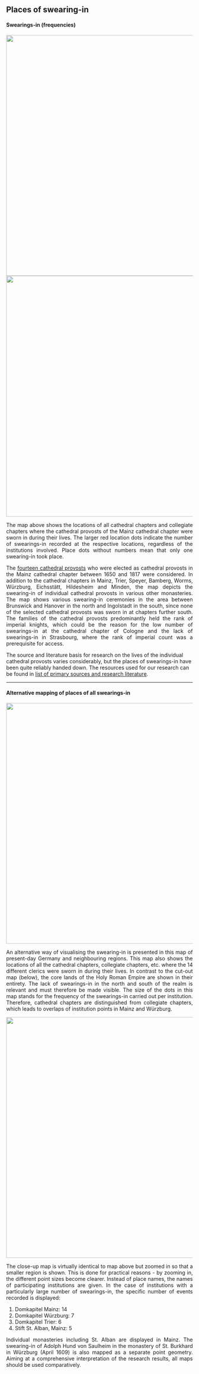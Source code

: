 <h2>Places of swearing-in</h2>

<h4>Swearings-in (frequencies)</h4>

<a href="https://github.com/ieg-dhr/DigiKAR_Projektseminar/tree/main/Static%20Maps%20PDFs/Häufigkeit der Aufschwörungsorte mit Ortsnamen.pdf"><img src="./maps/Häufigkeit der Aufschwörungsorte mit Ortsnamen.png" width="650px" align="center"/></a>
<a href="https://github.com/ieg-dhr/DigiKAR_Projektseminar/tree/main/Static%20Maps%20PDFs/Häufigkeit der Aufschwörungsorte ohne Ortsname.pdf"><img src="./maps/Häufigkeit der Aufschwörungsorte ohne Ortsname.png" width="650px" align="center"/></a>

<p align="justify">The map above shows the locations of all cathedral chapters and collegiate chapters where the cathedral provosts of the Mainz cathedral chapter were sworn in during their lives. The larger red location dots indicate the number of swearings-in recorded at the respective locations, regardless of the institutions involved. Place dots without numbers mean that only one swearing-in took place.</p> 

<p align="justify">The <a href="https://ieg-dhr.github.io/DigiKAR_Projektseminar/information_EN.html">fourteen cathedral provosts</a> who were elected as cathedral provosts in the Mainz cathedral chapter between 1650 and 1817 were considered. In addition to the cathedral chapters in Mainz, Trier, Speyer, Bamberg, Worms, Würzburg, Eichsstätt, Hildesheim and Minden, the map depicts the swearing-in 
of individual cathedral provosts in various other monasteries. The map shows various swearing-in ceremonies in the area between Brunswick and Hanover in the 
north and Ingolstadt in the south, since none of the selected cathedral provosts was sworn in at chapters further south. The families of the 
cathedral provosts predominantly held the rank of imperial knights, which could be the reason for the low number of swearings-in at the cathedral chapter of 
Cologne and the lack of swearings-in in Strasbourg, where the rank of imperial count was a prerequisite for access.</p>

<p>The source and literature basis for research on the lives of the individual cathedral provosts varies considerably, but the places of swearings-in have been quite reliably handed down. The resources used for our research can be found in <a href="https://ieg-dhr.github.io/DigiKAR_Projektseminar/sources_EN">list of primary sources and research literature</a>.</p>

<hr>

<h4>Alternative mapping of places of all swearings-in</h4>

<a href="https://github.com/ieg-dhr/DigiKAR_Projektseminar/tree/main/Static%20Maps%20PDFs/Aufschwörungen_zoom-out.pdf"><img src="./maps/Aufschwörungen_zoom-out.png" width="650px" align="center"/></a>

<p align="justify">An alternative way of visualising the swearing-in is presented in this map of present-day Germany and neighbouring regions. This map also shows the locations of all the cathedral chapters, collegiate chapters, etc. where the 14 different clerics were sworn in during their lives. In contrast to the cut-out map (below), the core lands of the Holy Roman Empire are shown in their entirety. The lack of swearings-in in the north and south of the realm is relevant and must therefore be made visible. The size of the dots in this map stands for the frequency of the swearings-in carried out per institution. Therefore, cathedral chapters are distinguished from collegiate chapters, which leads to overlaps of institution points in Mainz and Würzburg.</p>

<a href="https://github.com/ieg-dhr/DigiKAR_Projektseminar/tree/main/Static%20Maps%20PDFs/Aufschwörungen_most-frequent.pdf"><img src="./maps/Aufschwörungen_most-frequent.png" width="650px" align="center"/></a>
 
<p align="justify">The close-up map is virtually identical to map above but zoomed in so that a smaller region is shown. This is done for practical reasons - by zooming in, the different point sizes become clearer. Instead of place names, the names of participating institutions are given. In the case of institutions with a particularly large number of swearings-in, the specific number of events recorded is displayed:</p>
 
 <ol>
    <li>Domkapitel Mainz: 14</li>
    <li>Domkapitel Würzburg: 7</li>
    <li>Domkapitel Trier: 6</li>
    <li>Stift St. Alban, Mainz: 5</li>
  </ol>
 
<p align="justify">Individual monasteries including St. Alban are displayed in Mainz. The swearing-in of Adolph Hund von Saulheim in the monastery of St. Burkhard in Würzburg (April 1609) is also mapped as a separate point geometry. Aiming at a comprehensive interpretation of the research results, all maps should be used comparatively.</p>

